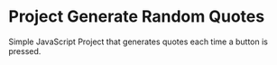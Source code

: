 # Project Generate Random Quotes
Simple JavaScript Project that generates quotes each time a button is pressed.
